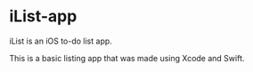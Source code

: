 # iList-app
iList is an iOS to-do list app.

This is a basic listing app that was made using Xcode and Swift.

